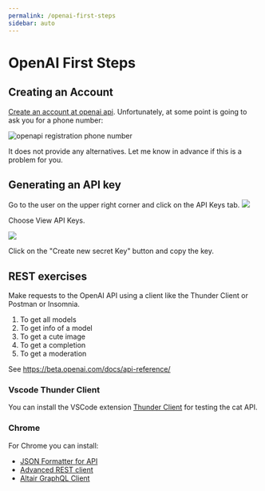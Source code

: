 ```yaml
---
permalink: /openai-first-steps
sidebar: auto
---
```

# OpenAI First Steps

## Creating an Account

[Create an account at openai api](https://openai.com/api/). Unfortunately, at some point is going to ask you for a phone number:

![openapi registration phone number](/images/openai-registration-phone-number.png)

It does not provide any alternatives. Let me know in advance if this is a problem for you.

## Generating an API key


Go to the user on the upper right corner and click on the API Keys tab. 
![](/images/nextjs/menu-1.png)

Choose View API Keys.

![](/images/nextjs/generate-api-key.png)

 Click on the "Create new secret Key" button and copy the key.


## REST exercises

Make requests to the OpenAI API using a client like the Thunder Client or Postman or Insomnia.

1. To get all models
2. To get info of a model
3. To get a cute image
4. To get a completion
5. To get a moderation

See <https://beta.openai.com/docs/api-reference/>

### Vscode Thunder Client

You can install the VSCode extension [Thunder Client](https://github.com/rangav/thunder-client-support) for testing the cat API.

<youtube id="AbCTlemwZ1k?si=BAC6gcby6Fq1sNxD"></youtube>

### Chrome

For Chrome you can install:

* [JSON Formatter for API](https://chrome.google.com/webstore/detail/json-formatter-for-api/ipofikknncgcohpploljmbmpkgamedmi)
* [Advanced REST client](https://chrome.google.com/webstore/detail/advanced-rest-client/hgmloofddffdnphfgcellkdfbfbjeloo)
* [Altair GraphQL Client](https://chrome.google.com/webstore/detail/altair-graphql-client/flnheeellpciglgpaodhkhmapeljopja)
